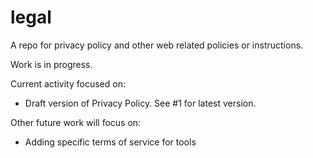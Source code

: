 # legal
A repo for privacy policy and other web related policies or instructions. 

Work is in progress. 

Current activity focused on: 
* Draft version of Privacy Policy. See #1 for latest version. 

Other future work will focus on: 
* Adding specific terms of service for tools
